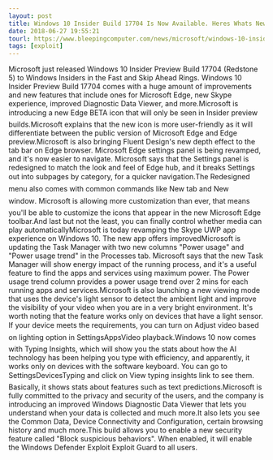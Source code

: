 ```yaml
---
layout: post
title: Windows 10 Insider Build 17704 Is Now Available. Heres Whats New!
date: 2018-06-27 19:55:21
tourl: https://www.bleepingcomputer.com/news/microsoft/windows-10-insider-build-17704-is-now-available-here-s-whats-new/
tags: [exploit]
---
```

Microsoft just released Windows 10 Insider Preview Build 17704 (Redstone 5) to Windows Insiders in the Fast and Skip Ahead Rings. Windows 10 Insider Preview Build 17704 comes with a huge amount of improvements and new features that include ones for Microsoft Edge, new Skype experience, improved Diagnostic Data Viewer, and more.Microsoft is introducing a new Edge BETA icon that will only be seen in Insider preview builds.Microsoft explains that the new icon is more user-friendly as it will differentiate between the public version of Microsoft Edge and Edge preview.Microsoft is also bringing Fluent Design's new depth effect to the tab bar on Edge browser. Microsoft Edge settings panel is being revamped, and it's now easier to navigate. Microsoft says that the Settings panel is redesigned to match the look and feel of Edge hub, and it breaks Settings out into subpages by category, for a quicker navigation.The Redesigned  menu also comes with common commands like New tab and New window. Microsoft is allowing more customization than ever, that means you'll be able to customize the icons that appear in the new Microsoft Edge toolbar.And last but not the least, you can finally control whether media can play automaticallyMicrosoft is today revamping the Skype UWP app experience on Windows 10. The new app offers improvedMicrosoft is updating the Task Manager with two new columns "Power usage" and "Power usage trend" in the Processes tab. Microsoft says that the new Task Manager will show energy impact of the running process, and it's a useful feature to find the apps and services using maximum power. The Power usage trend column provides a power usage trend over 2 mins for each running apps and services.Microsoft is also launching a new viewing mode that uses the device's light sensor to detect the ambient light and improve the visibility of your video when you are in a very bright environment. It's worth noting that the feature works only on devices that have a light sensor. If your device meets the requirements, you can turn on Adjust video based on lighting option in SettingsAppsVideo playback.Windows 10 now comes with Typing Insights, which will show you the stats about how the AI technology has been helping you type with efficiency, and apparently, it works only on devices with the software keyboard. You can go to SettingsDevicesTyping and click on View typing insights link to see them. Basically, it shows stats about features such as text predictions.Microsoft is fully committed to the privacy and security of the users, and the company is introducing an improved Windows Diagnostic Data Viewer that lets you understand when your data is collected and much more.It also lets you see the Common Data, Device Connectivity and Configuration, certain browsing history and much more.This build allows you to enable a new security feature called "Block suspicious behaviors". When enabled, it will enable the Windows Defender Exploit Exploit Guard to all users.